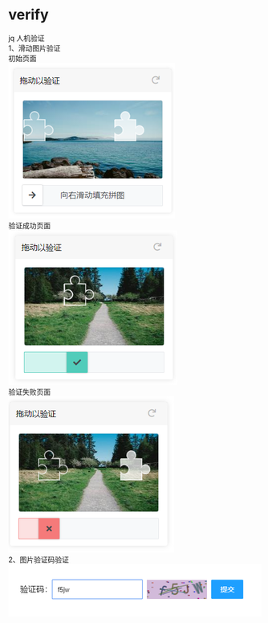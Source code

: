 # verify
jq 人机验证 
<br>
1、滑动图片验证
<br>
 初始页面
<br>
![](https://raw.githubusercontent.com/liuzhou1/verify/master/verify/sliderCaptcha/static/img.png)
<br>
 验证成功页面
<br>
![](https://raw.githubusercontent.com/liuzhou1/verify/master/verify/sliderCaptcha/static/img1.png)
<br>
 验证失败页面
<br>
![](https://raw.githubusercontent.com/liuzhou1/verify/master/verify/sliderCaptcha/static/img2.png)
<br>
2、图片验证码验证
<br>
![](https://raw.githubusercontent.com/liuzhou1/verify/master/verify/sliderCaptcha/static/img3.png)
